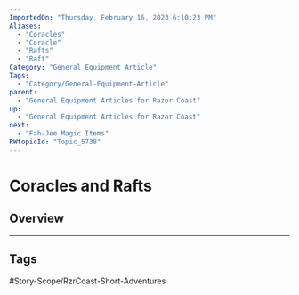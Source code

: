 ```yaml
---
ImportedOn: "Thursday, February 16, 2023 6:10:23 PM"
Aliases:
  - "Coracles"
  - "Coracle"
  - "Rafts"
  - "Raft"
Category: "General Equipment Article"
Tags:
  - "Category/General-Equipment-Article"
parent:
  - "General Equipment Articles for Razor Coast"
up:
  - "General Equipment Articles for Razor Coast"
next:
  - "Fah-Jee Magic Items"
RWtopicId: "Topic_5738"
---
```

# Coracles and Rafts
## Overview

---
## Tags
#Story-Scope/RzrCoast-Short-Adventures

